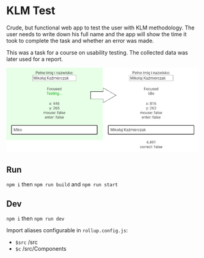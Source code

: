 # KLM Test

Crude, but functional web app to test the user with KLM methodology. The user needs to write down his full name and the app will show the time it took to complete the task and whether an error was made.

This was a task for a course on usability testing. The collected data was later used for a report.

![presentation](presentation.png)

## Run

`npm i` then `npm run build` and `npm run start`

## Dev

`npm i` then `npm run dev`

Import aliases configurable in `rollup.config.js`:

- `$src` /src
- `$c` /src/Components
